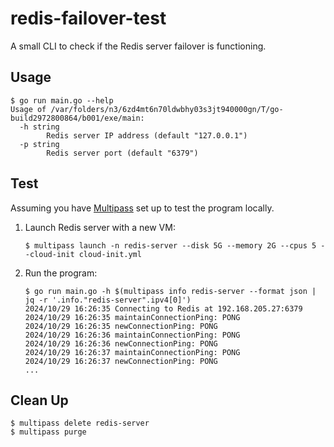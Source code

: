 # redis-failover-test

A small CLI to check if the Redis server failover is functioning.

## Usage

```
$ go run main.go --help
Usage of /var/folders/n3/6zd4mt6n70ldwbhy03s3jt940000gn/T/go-build2972800864/b001/exe/main:
  -h string
        Redis server IP address (default "127.0.0.1")
  -p string
        Redis server port (default "6379")
```

## Test

Assuming you have [Multipass](https://multipass.run/) set up to test the program locally.

1. Launch Redis server with a new VM:
   ```console
   $ multipass launch -n redis-server --disk 5G --memory 2G --cpus 5 --cloud-init cloud-init.yml
   ```
2. Run the program:
   ```console
   $ go run main.go -h $(multipass info redis-server --format json | jq -r '.info."redis-server".ipv4[0]')
   2024/10/29 16:26:35 Connecting to Redis at 192.168.205.27:6379
   2024/10/29 16:26:35 maintainConnectionPing: PONG
   2024/10/29 16:26:35 newConnectionPing: PONG
   2024/10/29 16:26:36 maintainConnectionPing: PONG
   2024/10/29 16:26:36 newConnectionPing: PONG
   2024/10/29 16:26:37 maintainConnectionPing: PONG
   2024/10/29 16:26:37 newConnectionPing: PONG
   ...
   ```

## Clean Up

```
$ multipass delete redis-server
$ multipass purge
```
